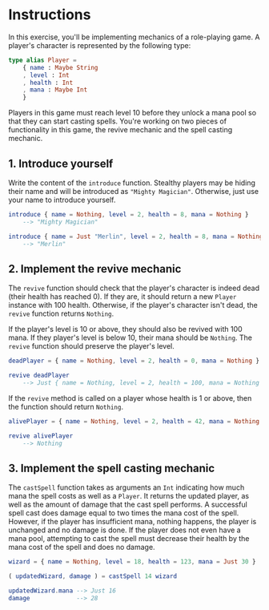 # Instructions

In this exercise, you'll be implementing mechanics of a role-playing game.
A player's character is represented by the following type:

```elm
type alias Player =
    { name : Maybe String
    , level : Int
    , health : Int
    , mana : Maybe Int
    }
```

Players in this game must reach level 10 before they unlock a mana pool so that they can start casting spells.
You're working on two pieces of functionality in this game, the revive mechanic and the spell casting mechanic.

## 1. Introduce yourself

Write the content of the `introduce` function.
Stealthy players may be hiding their name and will be introduced as `"Mighty Magician"`.
Otherwise, just use your name to introduce yourself.

```elm
introduce { name = Nothing, level = 2, health = 8, mana = Nothing }
    --> "Mighty Magician"

introduce { name = Just "Merlin", level = 2, health = 8, mana = Nothing }
    --> "Merlin"
```

## 2. Implement the revive mechanic

The `revive` function should check that the player's character is indeed dead (their health has reached 0).
If they are, it should return a new `Player` instance with 100 health.
Otherwise, if the player's character isn't dead, the `revive` function returns `Nothing`.

If the player's level is 10 or above, they should also be revived with 100 mana.
If they player's level is below 10, their mana should be `Nothing`.
The `revive` function should preserve the player's level.

```elm
deadPlayer = { name = Nothing, level = 2, health = 0, mana = Nothing }

revive deadPlayer
    --> Just { name = Nothing, level = 2, health = 100, mana = Nothing }
```

If the `revive` method is called on a player whose health is 1 or above, then the function should return `Nothing`.

```elm
alivePlayer = { name = Nothing, level = 2, health = 42, mana = Nothing }

revive alivePlayer
    --> Nothing
```

## 3. Implement the spell casting mechanic

The `castSpell` function takes as arguments an `Int` indicating how much mana the spell costs as well as a `Player`.
It returns the updated player, as well as the amount of damage that the cast spell performs.
A successful spell cast does damage equal to two times the mana cost of the spell.
However, if the player has insufficient mana, nothing happens, the player is unchanged and no damage is done.
If the player does not even have a mana pool, attempting to cast the spell must decrease their health by the mana cost of the spell and does no damage.

```elm
wizard = { name = Nothing, level = 18, health = 123, mana = Just 30 }

( updatedWizard, damage ) = castSpell 14 wizard

updatedWizard.mana --> Just 16
damage             --> 28
```
